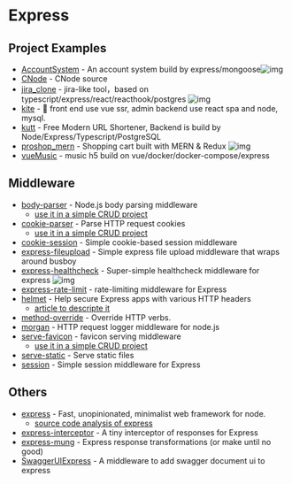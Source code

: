 # Express

## Project Examples

- [AccountSystem](https://github.com/yvanwangl/AccountSystem) - An account system build by express/mongoose![img](https://img.shields.io/github/stars/yvanwangl/AccountSystem)
- [CNode](https://github.com/cnodejs/nodeclub) - CNode source
- [jira_clone](https://github.com/oldboyxx/jira_clone) - jira-like tool，based on typescript/express/react/reacthook/postgres ![img](https://img.shields.io/github/stars/oldboyxx/jira_clone)
- [kite](https://github.com/maoxiaoquan/kite) - <g-emoji class="g-emoji" alias="palm_tree" fallback-src="https://github.githubassets.com/images/icons/emoji/unicode/1f334.png">🌴</g-emoji> front end use vue ssr, admin backend use react spa and node, mysql.
- [kutt](https://github.com/thedevs-network/kutt) - Free Modern URL Shortener, Backend is build by Node/Express/Typescript/PostgreSQL
- [proshop_mern](https://github.com/bradtraversy/proshop_mern) - Shopping cart built with MERN &amp; Redux ![img](https://img.shields.io/github/stars/bradtraversy/proshop_mern)
- [vueMusic](https://github.com/xieyezi/vueMusic) - music h5 build on vue/docker/docker-compose/express

## Middleware

- [body-parser](https://github.com/expressjs/body-parser) - Node.js body parsing middleware
    - [use it in a simple CRUD project](https://github.com/FunnyLiu/expressDemo/blob/master/myapp/app.js#L18)
- [cookie-parser](https://github.com/expressjs/cookie-parser) - Parse HTTP request cookies
    - [use it in a simple CRUD project](https://github.com/FunnyLiu/expressDemo/blob/master/myapp/app.js#L21)
- [cookie-session](https://github.com/expressjs/cookie-session) - Simple cookie-based session middleware
- [express-fileupload](https://github.com/richardgirges/express-fileupload) - Simple express file upload middleware that wraps around busboy
- [express-healthcheck](https://github.com/lennym/express-healthcheck) - Super-simple healthcheck middleware for express ![img](https://img.shields.io/github/stars/lennym/express-healthcheck)
- [express-rate-limit](https://www.npmjs.com/package/express-rate-limit) - rate-limiting middleware for Express
- [helmet](https://github.com/helmetjs/helmet) - Help secure Express apps with various HTTP headers
    - [article to descripte it](https://juejin.im/post/5a24fd8f51882509e5438247)
- [method-override](https://github.com/expressjs/method-override) - Override HTTP verbs.
- [morgan](https://github.com/expressjs/morgan) - HTTP request logger middleware for node.js
- [serve-favicon](https://github.com/expressjs/serve-favicon) - favicon serving middleware
    - [use it in a simple CRUD project](https://github.com/FunnyLiu/expressDemo/blob/master/myapp/app.js#L16)
- [serve-static](https://github.com/expressjs/serve-static) - Serve static files
- [session](https://github.com/expressjs/session) - Simple session middleware for Express

## Others
- [express](https://github.com/expressjs/express) - Fast, unopinionated, minimalist web framework for node.
    - [source code analysis of express](https://github.com/FunnyLiu/express/tree/readsource)
- [express-interceptor](https://github.com/axiomzen/express-interceptor) - A tiny interceptor of responses for Express
- [express-mung](https://github.com/richardschneider/express-mung) - Express response transformations (or make until no good)
- [SwaggerUIExpress](https://www.npmjs.com/package/swagger-ui-express) - A middleware to add swagger document ui to express 
